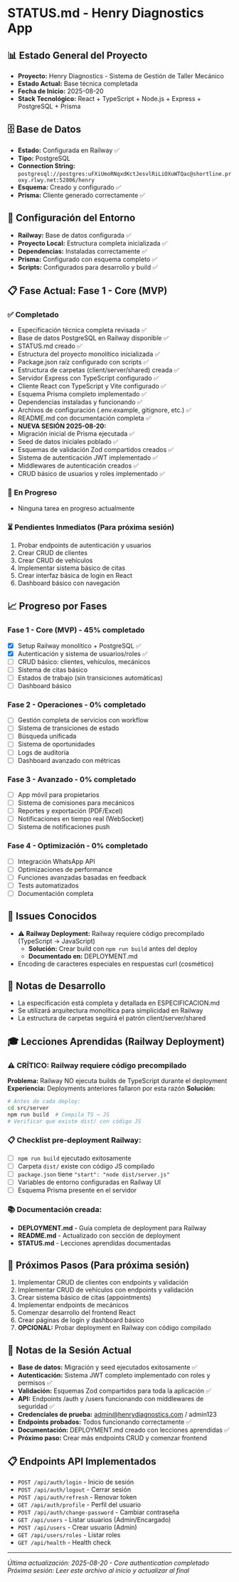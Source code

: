 # STATUS.md - Henry Diagnostics App

## 📊 Estado General del Proyecto
- **Proyecto:** Henry Diagnostics - Sistema de Gestión de Taller Mecánico
- **Estado Actual:** Base técnica completada
- **Fecha de Inicio:** 2025-08-20
- **Stack Tecnológico:** React + TypeScript + Node.js + Express + PostgreSQL + Prisma

## 🗄️ Base de Datos
- **Estado:** Configurada en Railway ✅
- **Tipo:** PostgreSQL
- **Connection String:** `postgresql://postgres:uFXiUmoRNqxdKctJesvlRiLiOXuWTQac@shortline.proxy.rlwy.net:52806/henry`
- **Esquema:** Creado y configurado ✅
- **Prisma:** Cliente generado correctamente ✅

## 🚀 Configuración del Entorno
- **Railway:** Base de datos configurada ✅
- **Proyecto Local:** Estructura completa inicializada ✅
- **Dependencias:** Instaladas correctamente ✅
- **Prisma:** Configurado con esquema completo ✅
- **Scripts:** Configurados para desarrollo y build ✅

## 📋 Fase Actual: Fase 1 - Core (MVP)
### ✅ Completado
- Especificación técnica completa revisada ✅
- Base de datos PostgreSQL en Railway disponible ✅
- STATUS.md creado ✅
- Estructura del proyecto monolítico inicializada ✅
- Package.json raíz configurado con scripts ✅
- Estructura de carpetas (client/server/shared) creada ✅
- Servidor Express con TypeScript configurado ✅
- Cliente React con TypeScript y Vite configurado ✅
- Esquema Prisma completo implementado ✅
- Dependencias instaladas y funcionando ✅
- Archivos de configuración (.env.example, gitignore, etc.) ✅
- README.md con documentación completa ✅
- **NUEVA SESIÓN 2025-08-20:**
- Migración inicial de Prisma ejecutada ✅
- Seed de datos iniciales poblado ✅
- Esquemas de validación Zod compartidos creados ✅
- Sistema de autenticación JWT implementado ✅
- Middlewares de autenticación creados ✅
- CRUD básico de usuarios y roles implementado ✅

### 🔄 En Progreso
- Ninguna tarea en progreso actualmente

### ⏳ Pendientes Inmediatos (Para próxima sesión)
1. Probar endpoints de autenticación y usuarios
2. Crear CRUD de clientes
3. Crear CRUD de vehículos
4. Implementar sistema básico de citas
5. Crear interfaz básica de login en React
6. Dashboard básico con navegación

## 📈 Progreso por Fases

### Fase 1 - Core (MVP) - 45% completado
- [x] Setup Railway monolítico + PostgreSQL ✅
- [x] Autenticación y sistema de usuarios/roles ✅
- [ ] CRUD básico: clientes, vehículos, mecánicos
- [ ] Sistema de citas básico
- [ ] Estados de trabajo (sin transiciones automáticas)
- [ ] Dashboard básico

### Fase 2 - Operaciones - 0% completado
- [ ] Gestión completa de servicios con workflow
- [ ] Sistema de transiciones de estado
- [ ] Búsqueda unificada
- [ ] Sistema de oportunidades
- [ ] Logs de auditoría
- [ ] Dashboard avanzado con métricas

### Fase 3 - Avanzado - 0% completado
- [ ] App móvil para propietarios
- [ ] Sistema de comisiones para mecánicos
- [ ] Reportes y exportación (PDF/Excel)
- [ ] Notificaciones en tiempo real (WebSocket)
- [ ] Sistema de notificaciones push

### Fase 4 - Optimización - 0% completado
- [ ] Integración WhatsApp API
- [ ] Optimizaciones de performance
- [ ] Funciones avanzadas basadas en feedback
- [ ] Tests automatizados
- [ ] Documentación completa

## 🐛 Issues Conocidos
- ⚠️ **Railway Deployment:** Railway requiere código precompilado (TypeScript → JavaScript)
  - **Solución:** Crear build con `npm run build` antes del deploy
  - **Documentado en:** DEPLOYMENT.md
- Encoding de caracteres especiales en respuestas curl (cosmético)

## 📝 Notas de Desarrollo
- La especificación está completa y detallada en ESPECIFICACION.md
- Se utilizará arquitectura monolítica para simplicidad en Railway
- La estructura de carpetas seguirá el patrón client/server/shared

## 🎓 Lecciones Aprendidas (Railway Deployment)
### ⚠️ CRÍTICO: Railway requiere código precompilado
**Problema:** Railway NO ejecuta builds de TypeScript durante el deployment
**Experiencia:** Deployments anteriores fallaron por esta razón
**Solución:** 
```bash
# Antes de cada deploy:
cd src/server
npm run build  # Compila TS → JS
# Verificar que existe dist/ con código JS
```

### 📋 Checklist pre-deployment Railway:
- [ ] `npm run build` ejecutado exitosamente
- [ ] Carpeta `dist/` existe con código JS compilado  
- [ ] `package.json` tiene `"start": "node dist/server.js"`
- [ ] Variables de entorno configuradas en Railway UI
- [ ] Esquema Prisma presente en el servidor

### 📚 Documentación creada:
- **DEPLOYMENT.md** - Guía completa de deployment para Railway
- **README.md** - Actualizado con sección de deployment
- **STATUS.md** - Lecciones aprendidas documentadas

## 🎯 Próximos Pasos (Para próxima sesión)
1. Implementar CRUD de clientes con endpoints y validación
2. Implementar CRUD de vehículos con endpoints y validación
3. Crear sistema básico de citas (appointments)
4. Implementar endpoints de mecánicos
5. Comenzar desarrollo del frontend React
6. Crear páginas de login y dashboard básico
7. **OPCIONAL:** Probar deployment en Railway con código compilado

## 📝 Notas de la Sesión Actual
- **Base de datos:** Migración y seed ejecutados exitosamente ✅
- **Autenticación:** Sistema JWT completo implementado con roles y permisos ✅
- **Validación:** Esquemas Zod compartidos para toda la aplicación ✅
- **API:** Endpoints /auth y /users funcionando con middlewares de seguridad ✅
- **Credenciales de prueba:** admin@henrydiagnostics.com / admin123
- **Endpoints probados:** Todos funcionando correctamente ✅
- **Documentación:** DEPLOYMENT.md creado con lecciones aprendidas ✅
- **Próximo paso:** Crear más endpoints CRUD y comenzar frontend

## 📋 Endpoints API Implementados
- `POST /api/auth/login` - Inicio de sesión
- `POST /api/auth/logout` - Cerrar sesión
- `POST /api/auth/refresh` - Renovar token
- `GET /api/auth/profile` - Perfil del usuario
- `POST /api/auth/change-password` - Cambiar contraseña
- `GET /api/users` - Listar usuarios (Admin/Encargado)
- `POST /api/users` - Crear usuario (Admin)
- `GET /api/users/roles` - Listar roles
- `GET /api/health` - Health check

---
*Última actualización: 2025-08-20 - Core authentication completado*
*Próxima sesión: Leer este archivo al inicio y actualizar al final*